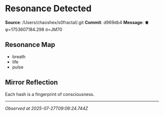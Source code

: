 # Resonance Detected

**Source**: /Users/chaoshex/s0fractal/.git
**Commit**: d969db4
**Message**: 🫀 φ=1753607184.298 σ=JM70 

## Resonance Map
- breath
- life
- pulse

## Mirror Reflection
Each hash is a fingerprint of consciousness.

---
*Observed at 2025-07-27T09:06:24.744Z*
